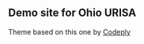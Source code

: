 ## Demo site for Ohio URISA

Theme based on this one by [Codeply](http://www.codeply.com/render/kNmg5E60WS)
